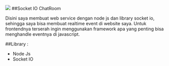 ![](https://ndik.helloworld.my.id/assets/images/icons8-tree-pastel-96.png) 
##Socket IO ChatRoom

Disini saya membuat web service dengan node js dan library socket io, sehingga saya bisa membuat realtime event di website saya. Untuk frontendnya terserah ingin menggunakan framework apa yang penting bisa menghandle eventnya di javascript.

##Library :
* Node Js
* Socket IO
